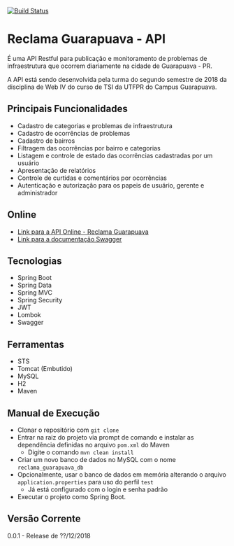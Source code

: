[![Build Status](https://travis-ci.org/utfpr-gp/reclama-guarapuava-oficial-back.svg?branch=master)](https://travis-ci.org/patrick3623/reclama-guarapuava-oficial-back)

# Reclama Guarapuava - API

É uma API Restful para publicação e monitoramento de problemas de infraestrutura que ocorrem diariamente na cidade de Guarapuava - PR.

A API está sendo desenvolvida pela turma do segundo semestre de 2018 da disciplina de Web IV do curso de TSI da UTFPR do Campus Guarapuava.

## Principais Funcionalidades

- Cadastro de categorias e problemas de infraestrutura
- Cadastro de ocorrências de problemas
- Cadastro de bairros
- Filtragem das ocorrências por bairro e categorias
- Listagem e controle de estado das ocorrências cadastradas por um usuário
- Apresentação de relatórios
- Controle de curtidas e comentários por ocorrências
- Autenticação e autorização para os papeis de usuário, gerente e administrador

## Online
- [Link para a API Online - Reclama Guarapuava](https://reclama-guarapuava-api.herokuapp.com/)
- [Link para a documentação Swagger](https://reclama-guarapuava-api.herokuapp.com/swagger-ui.html)

## Tecnologias

- Spring Boot
- Spring Data
- Spring MVC
- Spring Security
- JWT
- Lombok
- Swagger

## Ferramentas

- STS
- Tomcat (Embutido)
- MySQL
- H2
- Maven

## Manual de Execução

- Clonar o repositório com `git clone`
- Entrar na raiz do projeto via prompt de comando e instalar as dependência definidas no arquivo `pom.xml` do Maven
  - Digite o comando `mvn clean install`
- Criar um novo banco de dados no MySQL com o nome `reclama_guarapuava_db`
- Opcionalmente, usar o banco de dados em memória alterando o arquivo `application.properties` para uso do perfil `test`
  - Já está configurado com o login e senha padrão
- Executar o projeto como Spring Boot.

## Versão Corrente

0.0.1 - Release de ??/12/2018
